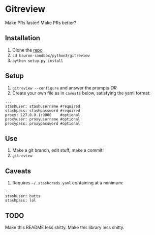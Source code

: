 # Gitreview
Make PRs faster! Make PRs better?

## Installation
1. Clone the [repo](https://hq-stash.elementalad.com/users/briauron/repos/bauron-sandbox/browse)
1. `cd bauron-sandbox/python3/gitreview`
1. `python setup.py install`

## Setup
1. `gitreview --configure` and answer the prompts
_OR_
1. Create your own file as in `caveats` below, satisfying the yaml format:
```
---
stashuser: stashusername #required
stashpass: stashpassword #required
proxy: 127.0.0.1:9000    #optional
proxyuser: proxyusername #optional
proxypass: proxypassword #optional
```

## Use
1. Make a git branch, edit stuff, make a commit!
1. `gitreview`

## Caveats
1. Requires `~/.stashcreds.yaml` containing at a minimum:
```
---
stashuser: butts
stashpass: lol
```

## TODO
Make this README less shitty.
Make this library less shitty.
